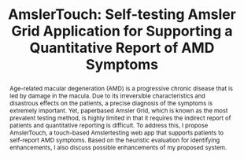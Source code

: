 ---
layout: publication
title: "AmslerTouch: Self-testing Amsler Grid Application for Supporting a Quantitative Report of AMD Symptoms"
year: 2022
authors:
  - Donghoon Shin
slide: hcik2022_amslertouch_slide.pdf
video: YK8v5d85ZMU
venue: HCIK 2022
venue_full: Proceedings of HCI Korea 2022
category:
  - "Healthcare"
bibtex: |-
  @inproceedings{amslertouch,
            title = {AmslerTouch: Self-testing Amsler Grid Application for Supporting a Quantitative Report of Age-related Macular Degeneration Symptoms},
            author = {Shin, Donghoon},
            year = 2022,
            booktitle = {Proceedings of the 2022 HCI Korea},
            publisher = {HCI Korea},
            series = {HCI Korea '22},
            keywords = {Healthcare, Medical informatics}
          }
abstract: Age-related macular degeneration (AMD) is a progressive chronic disease that is led by damage in the macula. Due to its irreversible characteristics and disastrous effects on the patients, a precise diagnosis of the symptoms is extremely important. Yet, paperbased Amsler Grid, which is known as the most prevalent testing method, is highly limited in that it requires the indirect report of patients and quantitative reporting is difficult. To address this, I propose AmslerTouch, a touch-based Amslertesting web app that supports patients to self-report AMD symptoms. Based on the heuristic evaluation for identifying enhancements, I also discuss possible enhancements of my proposed system.
---